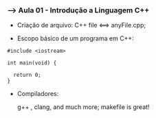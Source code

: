 
### --> Aula 01 - Introdução a Linguagem C++

- Criação de arquivo:
 C++ file <==> anyFile.cpp;
 
- Escopo básico de um programa em C++:
```
#include <iostream>

int main(void) {
  
  return 0;
}
```

- Compiladores:
  
  g++ , clang, and much more;
  makefile is great!






